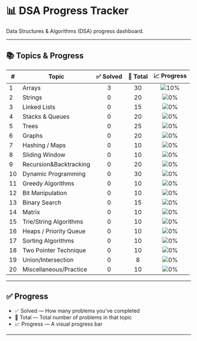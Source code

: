 # 📊 DSA Progress Tracker

Data Structures & Algorithms (DSA) progress dashboard.  


---

## 📚 Topics & Progress

| #  | Topic                  | ✅ Solved | 🔢 Total | 📈 Progress |
|----|------------------------|:--------:|:--------:|:-----------:|
| 1  | Arrays                 |    3     |   30     | ![10%](https://progress-bar.dev/10/) |
| 2  | Strings                |    0     |   20     | ![0%](https://progress-bar.dev/0/) |
| 3  | Linked Lists           |    0     |   15     | ![0%](https://progress-bar.dev/0/) |
| 4  | Stacks & Queues        |    0     |   20     | ![0%](https://progress-bar.dev/0/) |
| 5  | Trees                  |    0     |   25     | ![0%](https://progress-bar.dev/0/) |
| 6  | Graphs                 |    0     |   20     | ![0%](https://progress-bar.dev/0/) |
| 7  | Hashing / Maps         |    0     |   10     | ![0%](https://progress-bar.dev/0/) |
| 8  | Sliding Window         |    0     |   10     | ![0%](https://progress-bar.dev/0/) |
| 9  | Recursion&Backtracking |    0     |   20     | ![0%](https://progress-bar.dev/0/) |
| 10 | Dynamic Programming    |    0     |   30     | ![0%](https://progress-bar.dev/0/) |
| 11 | Greedy Algorithms      |    0     |   10     | ![0%](https://progress-bar.dev/0/) |
| 12 | Bit Manipulation       |    0     |   10     | ![0%](https://progress-bar.dev/0/) |
| 13 | Binary Search          |    0     |   15     | ![0%](https://progress-bar.dev/0/) |
| 14 | Matrix                 |    0     |   10     | ![0%](https://progress-bar.dev/0/) |
| 15 | Trie/String Algorithms |    0     |   10     | ![0%](https://progress-bar.dev/0/) |
| 16 | Heaps / Priority Queue |    0     |   10     | ![0%](https://progress-bar.dev/0/) |
| 17 | Sorting Algorithms     |    0     |   10     | ![0%](https://progress-bar.dev/0/) |
| 18 | Two Pointer Technique  |    0     |   10     | ![0%](https://progress-bar.dev/0/) |
| 19 | Union/Intersection     |    0     |    8     | ![0%](https://progress-bar.dev/0/) |
| 20 | Miscellaneous/Practice |    0     |   10     | ![0%](https://progress-bar.dev/0/) |

---

## ✅ Progress

- ✅ Solved — How many problems you've completed  
- 🔢 Total — Total number of problems in that topic  
- 📈 Progress — A visual progress bar 

---



